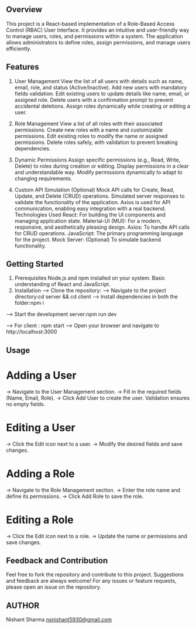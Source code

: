  ## Overview
This project is a React-based implementation of a Role-Based Access Control (RBAC) User Interface. It provides an intuitive and user-friendly way to manage users, roles, and permissions within a system. The application allows administrators to define roles, assign permissions, and manage users efficiently.

 ## Features
1. User Management
View the list of all users with details such as name, email, role, and status (Active/Inactive).
Add new users with mandatory fields validation.
Edit existing users to update details like name, email, or assigned role.
Delete users with a confirmation prompt to prevent accidental deletions.
Assign roles dynamically while creating or editing a user.


2. Role Management
View a list of all roles with their associated permissions.
Create new roles with a name and customizable permissions.
Edit existing roles to modify the name or assigned permissions.
Delete roles safely, with validation to prevent breaking dependencies.


3. Dynamic Permissions
Assign specific permissions (e.g., Read, Write, Delete) to roles during creation or editing.
Display permissions in a clear and understandable way.
Modify permissions dynamically to adapt to changing requirements.


4. Custom API Simulation (Optional)
Mock API calls for Create, Read, Update, and Delete (CRUD) operations.
Simulated server responses to validate the functionality of the application.
Axios is used for API communication, enabling easy integration with a real backend.
Technologies Used
React: For building the UI components and managing application state.
Material-UI (MUI): For a modern, responsive, and aesthetically pleasing design.
Axios: To handle API calls for CRUD operations.
JavaScript: The primary programming language for the project.
Mock Server: (Optional) To simulate backend functionality.


## Getting Started
1. Prerequisites
Node.js and npm installed on your system.
Basic understanding of React and JavaScript.
2. Installation
--> Clone the repository:
--> Navigate to the project directory:cd server && cd client
--> Install dependencies in both the folder:npm i


--> Start the development server:npm run dev

--> For client : npm start
--> Open your browser and navigate to http://localhost:3000 


## Usage
# Adding a User
-> Navigate to the User Management section.
-> Fill in the required fields (Name, Email, Role).
-> Click Add User to create the user. Validation ensures no empty fields.
# Editing a User
-> Click the Edit icon next to a user.
-> Modify the desired fields and save changes.
# Adding a Role
-> Navigate to the Role Management section.
-> Enter the role name and define its permissions.
-> Click Add Role to save the role.
# Editing a Role
-> Click the Edit icon next to a role.
-> Update the name or permissions and save changes.


## Feedback and Contribution
Feel free to fork the repository and contribute to this project. Suggestions and feedback are always welcome! For any issues or feature requests, please open an issue on the repository.

## AUTHOR
Nishant Sharma
nsnishant5930@gmail.com
